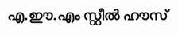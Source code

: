 ---
title: "എ.ഈ.എം സ്റ്റീൽ ഹൗസ്"
url: /muvaarrrrupulll/e-ii-en-srrrrii-h-s/
shop: Haushaltsartikel
---